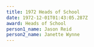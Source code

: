 ```yaml
---
title: 1972 Heads of School
date: 1972-12-01T01:43:05.287Z
award: Heads of School
person1_name: Jason Reid
person2_name: Janette Wynne
---
```



